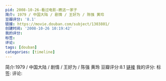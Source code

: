 ```yaml
---
pid: 2008-10-26-看过电影-瞧这一家子
简介: 1979 / 中国大陆 / 剧情 / 王好为 / 陈强 黄玲
豆瓣评分: '8.1'
链接: https://movie.douban.com/subject/1303801/
创建时间: '2008-10-26 10:19:42'
我的评分:
标签:
评论:
tags: [douban]
categories: [timeline]
---
```

简介:1979 / 中国大陆 / 剧情 / 王好为 / 陈强 黄玲
豆瓣评分:8.1
[链接](https://movie.douban.com/subject/1303801/)
我的评分:
标签:
评论:
